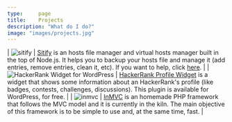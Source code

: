 ```yaml
---
type:     page
title:    Projects
description: "What do I do?"
image: "images/projects.jpg"
---
```


| ![sitify](/images/sitify.jpg) | [Sitify](https://www.npmjs.com/package/sitify)  is an hosts file manager and virtual hosts manager built in the top of Node.js. It helps you to backup your hosts file and manage it (add entries, remove entries, clean it, etc). If you want to help, click [here](https://github.com/hacdias/sitify). |
| ![HackerRank Widget for WordPress](/images/hackerrankwidget.jpg) | [HackerRank Profile Widget](/general/hackerrank-widget-for-wordpress/) is a widget that shows some information about an HackerRank's profile (like badges, contests, challenges, discussions). This plugin is available for WordPress, for free. |
| ![inmvc](/images/inmvc.jpg) | [InMVC](https://github.com/hacdias/InMVC) is an homemade PHP framework that follows the MVC model and it is currently in the kiln. The main objective of this framework is to be simple to use and, at the same time, fast. |


<!-- @todo: add wpsync -->
<!-- @todo: add IMDB-widget -->
<!-- @todo: review:
| ![subtitlesjs](https://henriquedias.com/wp-content/uploads/2015/04/subtitlesjs.jpg) |[SubtitlesSync.js](https://github.com/hacdias/SubtitlesSync.js) is a very very small project which consists on a JavaScript script which can sync subtitles. It just needs the content of the file and the time to add (it supports the number of hours, minutes, seconds and milliseconds).| -->
